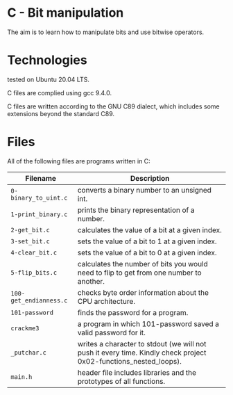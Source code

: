 # C - Bit manipulation

The aim is to learn how to manipulate bits and use bitwise operators.

# Technologies

tested on Ubuntu 20.04 LTS.

C files are complied using gcc 9.4.0.

C files are written according to the GNU C89 dialect, which includes some extensions beyond the standard C89.

# Files

All of the following files are programs written in C:

| Filename               | Description
| ---------------------- | -------------------------------------------------------------------------------------------------- 
| `0-binary_to_uint.c`   | converts a binary number to an unsigned int.
| `1-print_binary.c`     | prints the binary representation of a number.
| `2-get_bit.c`          | calculates the value of a bit at a given index.
| `3-set_bit.c`          | sets the value of a bit to 1 at a given index.
| `4-clear_bit.c`        | sets the value of a bit to 0 at a given index.
| `5-flip_bits.c`        | calculates the number of bits you would need to flip to get from one number to another.
| `100-get_endianness.c` | checks byte order information about the CPU architecture.
| `101-password`         | finds the password for a program.
| `crackme3`             | a program in which 101-password saved a valid password for it.
| `_putchar.c`           | writes a character to stdout (we will not push it every time. Kindly check project 0x02-functions_nested_loops).
| `main.h`	         | header file includes libraries and the prototypes of all functions.


